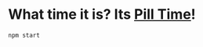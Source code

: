 # What time it is? Its [Pill Time](https://www.youtube.com/watch?v=imdJwT9uUnM&t=7m)!

```
npm start
```

